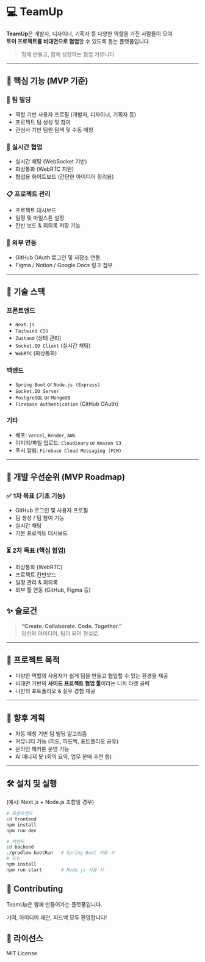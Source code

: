 # 💻 TeamUp

**TeamUp**은 개발자, 디자이너, 기획자 등 다양한 역할을 가진 사람들이 모여  
**토이 프로젝트를 비대면으로 협업**할 수 있도록 돕는 플랫폼입니다.

> 함께 만들고, 함께 성장하는 협업 커뮤니티

---

## 🚀 핵심 기능 (MVP 기준)

### 👥 팀 빌딩
- 역할 기반 사용자 프로필 (개발자, 디자이너, 기획자 등)
- 프로젝트 팀 생성 및 참여
- 관심사 기반 팀원 탐색 및 수동 매칭

### 💬 실시간 협업
- 실시간 채팅 (WebSocket 기반)
- 화상통화 (WebRTC 지원)
- 협업용 화이트보드 (간단한 아이디어 정리용)

### 📋 프로젝트 관리
- 프로젝트 대시보드
- 일정 및 마일스톤 설정
- 칸반 보드 & 회의록 저장 기능

### 🔗 외부 연동
- GitHub OAuth 로그인 및 저장소 연동
- Figma / Notion / Google Docs 링크 첨부

---

## 🧱 기술 스택

### 프론트엔드
- `Next.js`
- `Tailwind CSS`
- `Zustand` (상태 관리)
- `Socket.IO Client` (실시간 채팅)
- `WebRTC` (화상통화)

### 백엔드
- `Spring Boot` or `Node.js (Express)`
- `Socket.IO Server`
- `PostgreSQL` or `MongoDB`
- `Firebase Authentication` (GitHub OAuth)

### 기타
- 배포: `Vercel`, `Render`, `AWS`
- 이미지/파일 업로드: `Cloudinary` or `Amazon S3`
- 푸시 알림: `Firebase Cloud Messaging (FCM)`

---

## 🧪 개발 우선순위 (MVP Roadmap)

### ✅ 1차 목표 (기초 기능)
- GitHub 로그인 및 사용자 프로필
- 팀 생성 / 팀 참여 기능
- 실시간 채팅
- 기본 프로젝트 대시보드

### ⏳ 2차 목표 (핵심 협업)
- 화상통화 (WebRTC)
- 프로젝트 칸반보드
- 일정 관리 & 회의록
- 외부 툴 연동 (GitHub, Figma 등)


## ✨ 슬로건

> **“Create. Collaborate. Code. Together.”**  
> 당신의 아이디어, 팀이 되어 현실로.

---

## 📎 프로젝트 목적

- 다양한 역할의 사용자가 쉽게 팀을 만들고 협업할 수 있는 환경을 제공
- 비대면 기반의 **사이드 프로젝트 협업 툴**이라는 니치 타겟 공략
- 나만의 포트폴리오 & 실무 경험 제공

---

## 📌 향후 계획

- 자동 매칭 기반 팀 빌딩 알고리즘
- 커뮤니티 기능 (피드, 피드백, 포트폴리오 공유)
- 온라인 해커톤 운영 기능
- AI 매니저 봇 (회의 요약, 업무 분배 추천 등)

---

## 🛠️ 설치 및 실행

(예시: Next.js + Node.js 조합일 경우)

```bash
# 프론트엔드
cd frontend
npm install
npm run dev

# 백엔드
cd backend
./gradlew bootRun   # Spring Boot 사용 시
# 또는
npm install
npm run start       # Node.js 사용 시
```

## 🤝 Contributing

TeamUp은 함께 만들어가는 플랫폼입니다.

기여, 아이디어 제안, 피드백 모두 환영합니다!

## 📄 라이선스

MIT License
